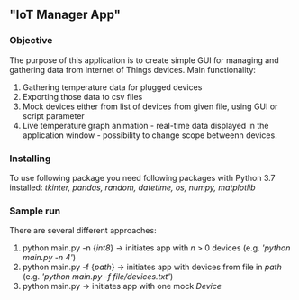 ## "IoT Manager App"

### Objective

The purpose of this application is to create simple GUI for managing and gathering data from Internet of Things devices.
Main functionality:
1. Gathering temperature data for plugged devices
2. Exporting those data to csv files
3. Mock devices either from list of devices from given file, using GUI or script parameter
4. Live temperature graph animation - real-time data displayed in the application window - possibility to change scope betweenn devices.

### Installing

To use following package you need following packages with Python 3.7 installed:
_tkinter, pandas, random, datetime, os, numpy, matplotlib_

### Sample run

There are several different approaches:
1. python main.py -n {_int8_} -> initiates app with _n_ > 0 devices (e.g. _'python main.py -n 4'_)
2. python main.py -f {_path_} -> initiates app with devices from file in _path_ (e.g. _'python main.py -f file/devices.txt'_)
3. python main.py -> initiates app with one mock _Device_

